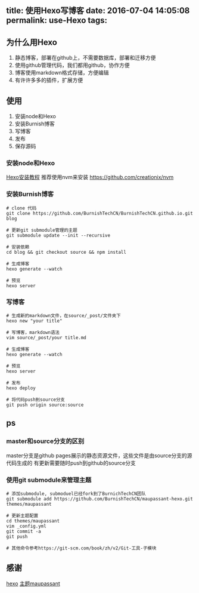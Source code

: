 title: 使用Hexo写博客
date: 2016-07-04 14:05:08
permalink: use-Hexo
tags:
---

## 为什么用Hexo

1.  静态博客，部署在github上，不需要数据库，部署和迁移方便
2.  使用github管理代码，我们都用github，协作方便
3.  博客使用markdown格式存储，方便编辑
4.  有许许多多的插件，扩展方便

## 使用

1.  安装node和Hexo
2.  安装Burnish博客
3.  写博客
4.  发布
5.  保存源码

### 安装node和Hexo

[Hexo安装教程](https://hexo.io/docs/)
推荐使用nvm来安装 <https://github.com/creationix/nvm>

### 安装Burnish博客
```
# clone 代码
git clone https://github.com/BurnishTechCN/BurnishTechCN.github.io.git blog

# 更新git submodule管理的主题
git submodule update --init --recursive

# 安装依赖
cd blog && git checkout source && npm install

# 生成博客
hexo generate --watch

# 预览
hexo server
```
### 写博客
```
# 生成新的markdown文件，在source/_post/文件夹下
hexo new "your title"

# 写博客，markdown语法
vim source/_post/your title.md

# 生成博客
hexo generate --watch

# 预览
hexo server

# 发布
hexo deploy

# 将代码push到source分支
git push origin source:source
```
## ps

### master和source分支的区别

master分支是github pages展示的静态资源文件，这些文件是由source分支的源代码生成的
有更新需要随时push到github的source分支

### 使用git submodule来管理主题
```
# 添加submodule, submoduel已经fork到了BurnichTechCN团队
git submodule add https://github.com/BurnishTechCN/maupassant-hexo.git themes/maupassant

# 更新主题配置
cd themes/maupassant
vim _config.yml
git commit -a
git push

# 其他命令参考https://git-scm.com/book/zh/v2/Git-工具-子模块
```
## 感谢

[hexo](https://hexo.io)
[主题maupassant](https://github.com/tufu9441/maupassant-hexo)
